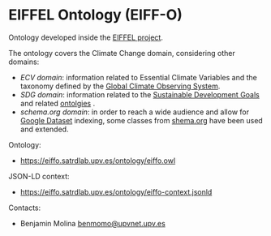 EIFFEL Ontology (EIFF-O)
===

Ontology developed inside the [EIFFEL project](https://www.eiffel4climate.eu/).

The ontology covers the Climate Change domain, considering other domains:
- *ECV domain*: information related to Essential Climate Variables and the taxonomy defined by the [Global Climate Observing System](https://gcos.wmo.int/en/essential-climate-variables).
- *SDG domain*: information related to the [Sustainable Development Goals](http://metadata.un.org/sdg/ontology?lang=es) and related [ontolgies](https://github.com/UNStats/LOD4Stats/wiki/SDG-Knowledge-Organization-System) . 
- *schema.org domain*: in order to reach a wide audience and allow for [Google Dataset](https://developers.google.com/search/docs/advanced/structured-data/dataset) indexing, some classes from [shema.org](https://schema.org/) have been used and extended.

Ontology:
* https://eiffo.satrdlab.upv.es/ontology/eiffo.owl

JSON-LD context:
* https://eiffo.satrdlab.upv.es/ontology/eiffo-context.jsonld

Contacts: 
* Benjamin Molina <benmomo@upvnet.upv.es>
